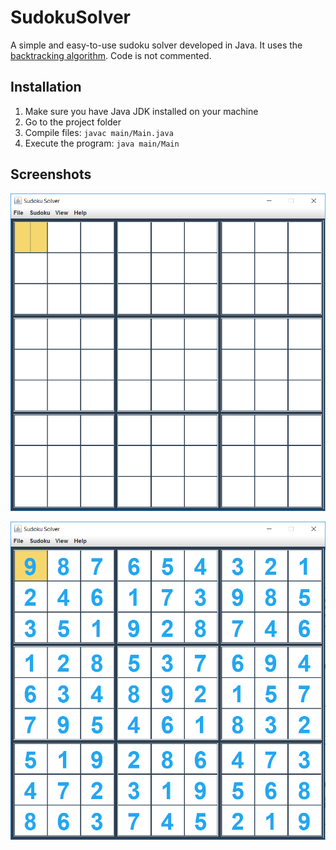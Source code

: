 # SudokuSolver
A simple and easy-to-use sudoku solver developed in Java. It uses the [backtracking algorithm](https://en.wikipedia.org/wiki/Sudoku_solving_algorithms#Backtracking). Code is not commented.

## Installation

1. Make sure you have Java JDK installed on your machine
2. Go to the project folder
3. Compile files: `javac main/Main.java`
4. Execute the program: `java main/Main`

## Screenshots

![Grid](screenshots/grid.png)

![Solved](screenshots/solved.png)
